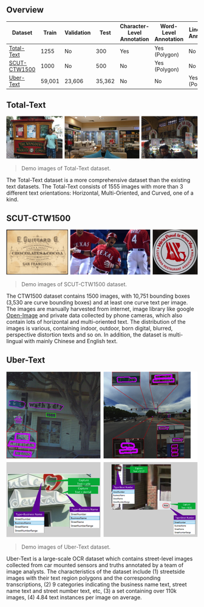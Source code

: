 ## Overview
|Dataset|Train|Validation|Test|Character-Level Annotation|Word-Level Annotation|Line-Level Annotation|
|---|---|---|---|---|---|---|
|[Total-Text](https://github.com/cs-chan/Total-Text-Dataset)|1255|No|300|Yes|Yes (Polygon)|No|
|[SCUT-CTW1500](https://github.com/Yuliang-Liu/Curve-Text-Detector)|1000|No|500|No|Yes (Polygon)|No|
|[Uber-Text](https://s3-us-west-2.amazonaws.com/uber-common-public/ubertext/index.html)|59,001|23,606|35,362|No|No|Yes (Polygon)|

## Total-Text
![Total-Text_demo](demo_images/Total-Text_demo.png)
> Demo images of Total-Text dataset.

The Total-Text dataset is a more comprehensive dataset than the existing text datasets. The Total-Text consists of 1555 images with more than 3 different text orientations: Horizontal, Multi-Oriented, and Curved, one of a kind.

## SCUT-CTW1500
![SCUT-CTW1500_demo](demo_images/SCUT-CTW1500_demo.png)
> Demo images of SCUT-CTW1500 dataset.

The CTW1500 dataset contains 1500 images, with 10,751 bounding boxes (3,530 are curve bounding boxes) and at least one curve text per image. The images are manually harvested from internet, image library like google [Open-Image](https://storage.googleapis.com/openimages/web/index.html) and private data collected by phone cameras, which also contain lots of horizontal and multi-oriented text. The distribution of the images is various, containing indoor, outdoor, born digital, blurred, perspective distortion texts and so on. In addition, the dataset is multi-lingual with mainly Chinese and English text.

## Uber-Text
![Uber-Text_demo](demo_images/Uber-Text_demo.png)
> Demo images of Uber-Text dataset.

Uber-Text is a large-scale OCR dataset which contains street-level images collected from car mounted sensors and truths annotated by a team of image analysts. The characteristics of the dataset include (1) streetside images with their text region polygons and the corresponding transcriptions, (2) 9 categories indicating the business name text, street name text and street number text, etc, (3) a set containing over 110k images, (4) 4.84 text instances per image on average.
